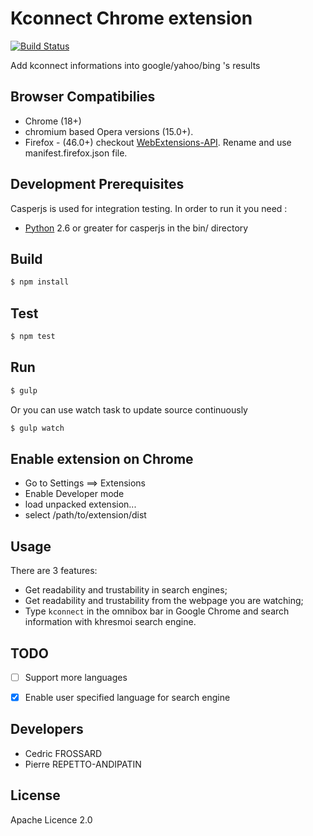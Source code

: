 Kconnect Chrome extension
===============

[![Build Status](https://travis-ci.org/healthonnet/hon-kconnect-chrome-extension.svg?branch=master)](https://travis-ci.org/healthonnet/hon-kconnect-chrome-extension)

Add kconnect informations into google/yahoo/bing 's results


Browser Compatibilies
-----
 - Chrome (18+)
 - chromium based Opera versions (15.0+).
 - Firefox - (46.0+) checkout [WebExtensions-API](https://developer.mozilla.org/en-US/Add-ons/WebExtensions). Rename and use manifest.firefox.json file.

Development Prerequisites
-----
Casperjs is used for integration testing. In order to run it you need :
 - [Python](https://www.python.org/)  2.6 or greater for casperjs in the bin/ directory

Build
-----

```bash
$ npm install
```

Test
----

```bash
$ npm test
```

Run
---

```bash
$ gulp
```

Or you can use watch task to update source continuously

```bash
$ gulp watch
```

Enable extension on Chrome
-------------

 - Go to Settings ==> Extensions
 - Enable Developer mode
 - load unpacked extension...
 - select /path/to/extension/dist

Usage
-----

There are 3 features:
 - Get readability and trustability in search engines;
 - Get readability and trustability from the webpage you are watching;
 - Type ```kconnect``` in the omnibox bar in Google Chrome and search information with khresmoi search engine.

TODO
-----------
 - [ ] Support more languages
 - [x] Enable user specified language for search engine


Developers
-----------

 - Cedric FROSSARD
 - Pierre REPETTO-ANDIPATIN

License
-------
Apache Licence 2.0
